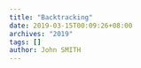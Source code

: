 ```yaml
---
title: "Backtracking"
date: 2019-03-15T00:09:26+08:00
archives: "2019"
tags: []
author: John SMITH
---
```


